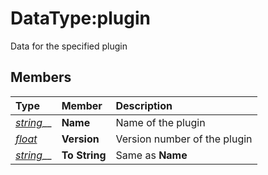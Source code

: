# DataType:plugin

Data for the specified plugin

## Members

| **Type** | **Member** | **Description** |
| :--- | :--- | :--- |
| [_string_](datatype-string.md)\_\_ | **Name** | Name of the plugin |
| [_float_](datatype-float.md) | **Version** | Version number of the plugin |
| [_string_](datatype-string.md)\_\_ | **To String** | Same as **Name** |

